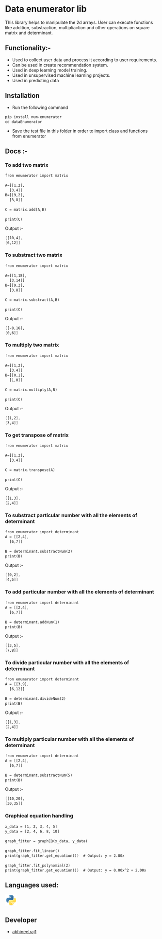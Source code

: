 # Data enumerator lib
This library helps to manipulate the 2d arrays. User can execute functions like addition, substraction, multipliaction and other operations on square matrix and determinant.

## Functionality:-
*	Used to collect user data and process it according to user requirements.
*	Can be used in create recommendation system.
*	Used in deep learning model training.
*	Used in unsupervised machine learning projects.
* Used in predicting data

## Installation
* Run the following command
```
pip install num-enumerator
cd dataEnumerator
```
* Save the test file in this folder in order to import class and functions from enumerator

## Docs :-

### To add two matrix

```
from enumerator import matrix

A=[[1,2],
  [3,4]]
B=[[9,2],
  [3,8]]

C = matrix.add(A,B)

print(C)
```

Output :-
```
[[10,4],
[6,12]]
```
### To substract two matrix

```
from enumerator import matrix

A=[[1,18],
  [3,14]]
B=[[9,2],
  [3,8]]

C = matrix.substract(A,B)

print(C)
```

Output :-
```
[[-8,16],
[0,6]]
```
### To multiply two matrix

```
from enumerator import matrix

A=[[1,2],
  [3,4]]
B=[[0,1],
  [1,0]]

C = matrix.multiply(A,B)

print(C)
```

Output :-
```
[[1,2],
[3,4]]
```
### To get transpose of matrix

```
from enumerator import matrix

A=[[1,2],
  [3,4]]

C = matrix.transpose(A)

print(C)
```

Output :-
```
[[1,3],
[2,4]]
```

### To substract particular number with all the elements of determinant
```
from enumerator import determinant
A = [[2,4],
  [6,7]]

B = determinant.substractNum(2)
print(B)
```
Output :-
```
[[0,2],
[4,5]]
```
### To add particular number with all the elements of determinant
```
from enumerator import determinant
A = [[2,4],
  [6,7]]

B = determinant.addNum(1)
print(B)
```
Output :-
```
[[3,5],
[7,8]]
```
### To divide particular number with all the elements of determinant
```
from enumerator import determinant
A = [[3,9],
  [6,12]]

B = determinant.divideNum(2)
print(B)
```
Output :-
```
[[1,3],
[2,4]]
```
### To multiply particular number with all the elements of determinant
```
from enumerator import determinant
A = [[2,4],
  [6,7]]

B = determinant.substractNum(5)
print(B)
```
Output :-
```
[[10,20],
[30,35]]
```
### Graphical equation handling
```
x_data = [1, 2, 3, 4, 5]
y_data = [2, 4, 6, 8, 10]

graph_fitter = graphEQ(x_data, y_data)

graph_fitter.fit_linear()
print(graph_fitter.get_equation())  # Output: y = 2.00x

graph_fitter.fit_polynomial(2)
print(graph_fitter.get_equation())  # Output: y = 0.00x^2 + 2.00x
```

## Languages used:
<a href="https://www.python.org" target="_blank" rel="noreferrer"> <img src="https://raw.githubusercontent.com/devicons/devicon/master/icons/python/python-original.svg" alt="python" width="40" height="40"/> </a> </p>

## Developer
*	[abhineetraj1](http://github.com/abhineetraj1)
